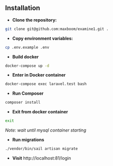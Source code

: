 ## Installation
- **Clone the repository:**
```bash
git clone git@github.com:maxboom/examine1.git .
```

- **Copy environment variables:**
```bash
cp .env.example .env
```

- **Build docker**
```bash
docker-compose up -d
```
- **Enter in Docker container**
```bash
docker-compose exec laravel.test bash
```

- **Run Composer**
```bash
composer install
```

- **Exit from docker container**
```bash
exit
```

_Note: wait until mysql container starting_
- **Run migrations**
```bash
./vendor/bin/sail artisan migrate
```

- **Visit** http://localhost:81/login

